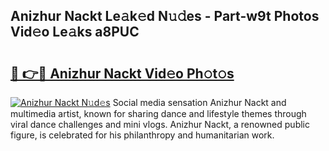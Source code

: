 ## Anizhur Nackt Le𝚊k𝚎d N𝚞𝚍es - Part-w9t Photos Vid𝚎o Le𝚊ks a8PUC

# <h2><a href="http://fb2jcqi.evod.top/?m=Anizhur+Nackt">🔗 👉🔴 Anizhur Nackt Vid𝚎o Ph𝚘t𝚘s</a></h2>

[![Anizhur Nackt N𝚞d𝚎s](https://i.imgur.com/8V9OHl7.gif)](http://fb2jcqi.evod.top/?m=Anizhur+Nackt)
Social media sensation Anizhur Nackt and multimedia artist, known for sharing dance and lifestyle themes through viral dance challenges and mini vlogs. Anizhur Nackt, a renowned public figure, is celebrated for his philanthropy and humanitarian work. 
